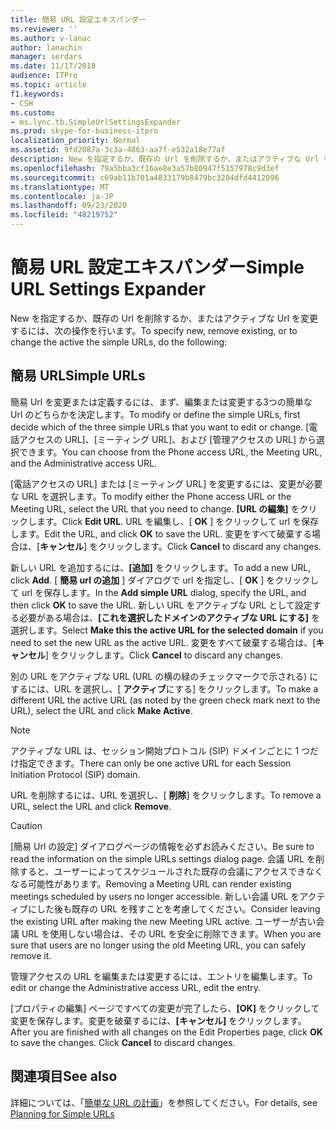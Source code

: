 ```yaml
---
title: 簡易 URL 設定エキスパンダー
ms.reviewer: ''
ms.author: v-lanac
author: lanachin
manager: serdars
ms.date: 11/17/2018
audience: ITPro
ms.topic: article
f1.keywords:
- CSH
ms.custom:
- ms.lync.tb.SimpleUrlSettingsExpander
ms.prod: skype-for-business-itpro
localization_priority: Normal
ms.assetid: 9fd2087a-3c3a-4863-aa7f-e532a18e77af
description: New を指定するか、既存の Url を削除するか、またはアクティブな Url を変更するには、次の操作を行います。
ms.openlocfilehash: 79a5bba3cf16ae8e3a57b80947f5157978c9d3ef
ms.sourcegitcommit: c69ab11b701a4833179b8479bc3204dfd4412096
ms.translationtype: MT
ms.contentlocale: ja-JP
ms.lasthandoff: 09/23/2020
ms.locfileid: "48219752"
---
```

# <a name="simple-url-settings-expander"></a><span data-ttu-id="bb5dd-103">簡易 URL 設定エキスパンダー</span><span class="sxs-lookup"><span data-stu-id="bb5dd-103">Simple URL Settings Expander</span></span>

<span data-ttu-id="bb5dd-104">New を指定するか、既存の Url を削除するか、またはアクティブな Url を変更するには、次の操作を行います。</span><span class="sxs-lookup"><span data-stu-id="bb5dd-104">To specify new, remove existing, or to change the active the simple URLs, do the following:</span></span>

## <a name="simple-urls"></a><span data-ttu-id="bb5dd-105">簡易 URL</span><span class="sxs-lookup"><span data-stu-id="bb5dd-105">Simple URLs</span></span>

<span data-ttu-id="bb5dd-106">簡易 Url を変更または定義するには、まず、編集または変更する3つの簡単な Url のどちらかを決定します。</span><span class="sxs-lookup"><span data-stu-id="bb5dd-106">To modify or define the simple URLs, first decide which of the three simple URLs that you want to edit or change.</span></span> <span data-ttu-id="bb5dd-107">[電話アクセスの URL]、[ミーティング URL]、および [管理アクセスの URL] から選択できます。</span><span class="sxs-lookup"><span data-stu-id="bb5dd-107">You can choose from the Phone access URL, the Meeting URL, and the Administrative access URL.</span></span>

<span data-ttu-id="bb5dd-108">[電話アクセスの URL] または [ミーティング URL] を変更するには、変更が必要な URL を選択します。</span><span class="sxs-lookup"><span data-stu-id="bb5dd-108">To modify either the Phone access URL or the Meeting URL, select the URL that you need to change.</span></span> <span data-ttu-id="bb5dd-109">**[URL の編集]** をクリックします。</span><span class="sxs-lookup"><span data-stu-id="bb5dd-109">Click **Edit URL**.</span></span> <span data-ttu-id="bb5dd-110">URL を編集し、[ **OK** ] をクリックして url を保存します。</span><span class="sxs-lookup"><span data-stu-id="bb5dd-110">Edit the URL, and click **OK** to save the URL.</span></span> <span data-ttu-id="bb5dd-111">変更をすべて破棄する場合は、[**キャンセル**] をクリックします。</span><span class="sxs-lookup"><span data-stu-id="bb5dd-111">Click **Cancel** to discard any changes.</span></span>

<span data-ttu-id="bb5dd-112">新しい URL を追加するには、**[追加]** をクリックします。</span><span class="sxs-lookup"><span data-stu-id="bb5dd-112">To add a new URL, click **Add**.</span></span> <span data-ttu-id="bb5dd-113">[ **簡易 url の追加** ] ダイアログで url を指定し、[ **OK** ] をクリックして url を保存します。</span><span class="sxs-lookup"><span data-stu-id="bb5dd-113">In the **Add simple URL** dialog, specify the URL, and then click **OK** to save the URL.</span></span> <span data-ttu-id="bb5dd-114">新しい URL をアクティブな URL として設定する必要がある場合は、**[これを選択したドメインのアクティブな URL にする]** を選択します。</span><span class="sxs-lookup"><span data-stu-id="bb5dd-114">Select **Make this the active URL for the selected domain** if you need to set the new URL as the active URL.</span></span> <span data-ttu-id="bb5dd-115">変更をすべて破棄する場合は、[**キャンセル**] をクリックします。</span><span class="sxs-lookup"><span data-stu-id="bb5dd-115">Click **Cancel** to discard any changes.</span></span>

<span data-ttu-id="bb5dd-116">別の URL をアクティブな URL (URL の横の緑のチェックマークで示される) にするには、URL を選択し、[ **アクティブ**にする] をクリックします。</span><span class="sxs-lookup"><span data-stu-id="bb5dd-116">To make a different URL the active URL (as noted by the green check mark next to the URL), select the URL and click **Make Active**.</span></span>

> [!NOTE]
> <span data-ttu-id="bb5dd-117">アクティブな URL は、セッション開始プロトコル (SIP) ドメインごとに 1 つだけ指定できます。</span><span class="sxs-lookup"><span data-stu-id="bb5dd-117">There can only be one active URL for each Session Initiation Protocol (SIP) domain.</span></span>

<span data-ttu-id="bb5dd-118">URL を削除するには、URL を選択し、[ **削除**] をクリックします。</span><span class="sxs-lookup"><span data-stu-id="bb5dd-118">To remove a URL, select the URL and click **Remove**.</span></span>

> [!CAUTION]
> <span data-ttu-id="bb5dd-119">[簡易 Url の設定] ダイアログページの情報を必ずお読みください。</span><span class="sxs-lookup"><span data-stu-id="bb5dd-119">Be sure to read the information on the simple URLs settings dialog page.</span></span> <span data-ttu-id="bb5dd-120">会議 URL を削除すると、ユーザーによってスケジュールされた既存の会議にアクセスできなくなる可能性があります。</span><span class="sxs-lookup"><span data-stu-id="bb5dd-120">Removing a Meeting URL can render existing meetings scheduled by users no longer accessible.</span></span> <span data-ttu-id="bb5dd-121">新しい会議 URL をアクティブにした後も既存の URL を残すことを考慮してください。</span><span class="sxs-lookup"><span data-stu-id="bb5dd-121">Consider leaving the existing URL after making the new Meeting URL active.</span></span> <span data-ttu-id="bb5dd-122">ユーザーが古い会議 URL を使用しない場合は、その URL を安全に削除できます。</span><span class="sxs-lookup"><span data-stu-id="bb5dd-122">When you are sure that users are no longer using the old Meeting URL, you can safely remove it.</span></span>

<span data-ttu-id="bb5dd-123">管理アクセスの URL を編集または変更するには、エントリを編集します。</span><span class="sxs-lookup"><span data-stu-id="bb5dd-123">To edit or change the Administrative access URL, edit the entry.</span></span>

<span data-ttu-id="bb5dd-p105">[プロパティの編集] ページですべての変更が完了したら、**[OK]** をクリックして変更を保存します。変更を破棄するには、**[キャンセル]** をクリックします。</span><span class="sxs-lookup"><span data-stu-id="bb5dd-p105">After you are finished with all changes on the Edit Properties page, click **OK** to save the changes. Click **Cancel** to discard changes.</span></span>

## <a name="see-also"></a><span data-ttu-id="bb5dd-126">関連項目</span><span class="sxs-lookup"><span data-stu-id="bb5dd-126">See also</span></span>

<span data-ttu-id="bb5dd-127">詳細については、「[簡単な URL の計画](https://technet.microsoft.com/library/20e4f4b6-b7ff-4297-b00d-d1211ee800ac.aspx)」を参照してください。</span><span class="sxs-lookup"><span data-stu-id="bb5dd-127">For details, see [Planning for Simple URLs](https://technet.microsoft.com/library/20e4f4b6-b7ff-4297-b00d-d1211ee800ac.aspx)</span></span>


